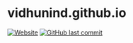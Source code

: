 # vidhunind.github.io
[![Website](https://img.shields.io/website/https/vidhunind.github.io.svg)](https://vidhunind.github.io)
[![GitHub last commit](https://img.shields.io/github/last-commit/vidhunind/vidhunind.github.io.svg) ](https://github.com/Vidhunind/vidhunind.github.io/commits/master)
